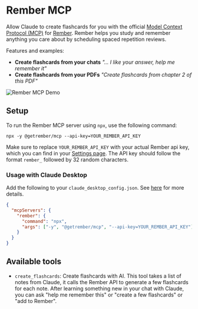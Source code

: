 # Rember MCP

Allow Claude to create flashcards for you with the official [Model Context Protocol (MCP)](https://modelcontextprotocol.com/) for [Rember](https://rember.com/). Rember helps you study and remember anything you care about by scheduling spaced repetition reviews.

Features and examples:

- **Create flashcards from your chats** _"... I like your answer, help me remember it"_
- **Create flashcards from your PDFs** _"Create flashcards from chapter 2 of this PDF"_

![Rember MCP Demo](https://github.com/rember/rember-mcp/blob/main/assets/what-is-active-recall.gif?raw=true)

## Setup

To run the Rember MCP server using `npx`, use the following command:

```
npx -y @getrember/mcp --api-key=YOUR_REMBER_API_KEY
```

Make sure to replace `YOUR_REMBER_API_KEY` with your actual Rember api key, which you can find in your [Settings page](https://rember.com/settings/account). The API key should follow the format `rember_` followed by 32 random characters.

### Usage with Claude Desktop

Add the following to your `claude_desktop_config.json`. See [here](https://modelcontextprotocol.io/quickstart/user) for more details.

```json
{
  "mcpServers": {
    "rember": {
      "command": "npx",
      "args": ["-y", "@getrember/mcp", "--api-key=YOUR_REMBER_API_KEY"]
    }
  }
}
```

## Available tools

- `create_flashcards`: Create flashcards with AI. This tool takes a list of notes from Claude, it calls the Rember API to generate a few flashcards for each note. After learning something new in your chat with Claude, you can ask "help me remember this" or "create a few flashcards" or "add to Rember".
